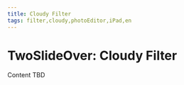```yaml
---
title: Cloudy Filter
tags: filter,cloudy,photoEditor,iPad,en
---
```


# TwoSlideOver: Cloudy Filter

Content TBD
